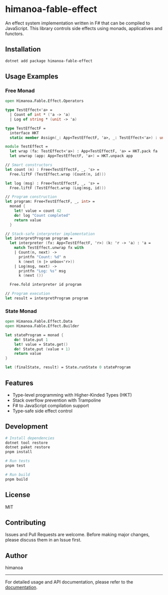 # himanoa-fable-effect

An effect system implementation written in F# that can be compiled to JavaScript. This library controls side effects using monads, applicatives and functors.

## Installation

```bash
dotnet add package himanoa-fable-effect
```

## Usage Examples

### Free Monad

```fsharp
open Himanoa.Fable.Effect.Operators

type TestEffect<'a> =
  | Count of int * ('a -> 'a)
  | Log of string * (unit -> 'a)

type TestEffectF =
  interface HKT
  static member Assign(_: App<TestEffectF, 'a>, _: TestEffect<'a>) : unit = ()

module TestEffect =
  let wrap (fa: TestEffect<'a>) : App<TestEffectF, 'a> = HKT.pack fa
  let unwrap (app: App<TestEffectF, 'a>) = HKT.unpack app

// Smart constructors
let count (n) : Free<TestEffectF, _, 's> =
  Free.liftF (TestEffect.wrap (Count(n, id)))

let log (msg) : Free<TestEffectF, _, 's> =
  Free.liftF (TestEffect.wrap (Log(msg, id)))

// Program construction
let program: Free<TestEffectF, _, int> =
  monad {
    let! value = count 42
    do! log "Count completed"
    return value
  }

// Stack-safe interpreter implementation
let interpretProgram program =
  let interpreter (fx: App<TestEffectF, 'r>) (k: 'r -> 'a) : 'a =
    match TestEffect.unwrap fx with
    | Count(n, next) ->
      printfn "Count: %d" n
      k (next (n |> unbox<'r>))
    | Log(msg, next) ->
      printfn "Log: %s" msg
      k (next ())

  Free.fold interpreter id program

// Program execution
let result = interpretProgram program
```

### State Monad

```fsharp
open Himanoa.Fable.Effect.Data
open Himanoa.Fable.Effect.Builder

let stateProgram = monad {
    do! State.put 1
    let! value = State.get()
    do! State.put (value + 1)
    return value
}

let (finalState, result) = State.runState 0 stateProgram
```

## Features

- Type-level programming with Higher-Kinded Types (HKT)
- Stack overflow prevention with Trampoline
- F# to JavaScript compilation support
- Type-safe side effect control

## Development

```bash
# Install dependencies
dotnet tool restore
dotnet paket restore
pnpm install

# Run tests
pnpm test

# Run build
pnpm build
```

## License

MIT

## Contributing

Issues and Pull Requests are welcome. Before making major changes, please discuss them in an Issue first.

## Author

himanoa

---

For detailed usage and API documentation, please refer to the [documentation](docs/README.md).
